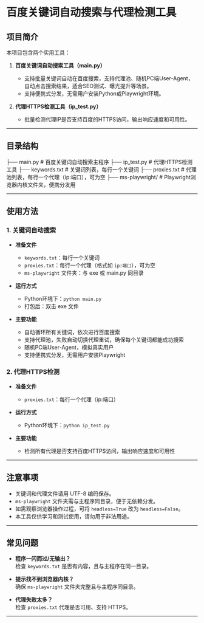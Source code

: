 # 百度关键词自动搜索与代理检测工具

## 项目简介

本项目包含两个实用工具：

1. **百度关键词自动搜索工具（main.py）**  
   - 支持批量关键词自动在百度搜索，支持代理池、随机PC端User-Agent，自动点击搜索结果，适合SEO测试、曝光提升等场景。
   - 支持便携式分发，无需用户安装Python或Playwright环境。

2. **代理HTTPS检测工具（ip_test.py）**  
   - 批量检测代理IP是否支持百度的HTTPS访问，输出响应速度和可用性。

---

## 目录结构
├── main.py # 百度关键词自动搜索主程序 
├── ip_test.py # 代理HTTPS检测工具 
├── keywords.txt # 关键词列表，每行一个关键词 
├── proxies.txt # 代理池列表，每行一个代理（ip:端口），可为空 
├── ms-playwright/ # Playwright浏览器内核文件夹，便携分发用


---

## 使用方法

### 1. 关键词自动搜索

- **准备文件**  
  - `keywords.txt`：每行一个关键词
  - `proxies.txt`：每行一个代理（格式如 `ip:端口`），可为空
  - `ms-playwright` 文件夹：与 exe 或 main.py 同目录

- **运行方式**  
  - Python环境下：`python main.py`
  - 打包后：双击 exe 文件

- **主要功能**  
  - 自动循环所有关键词，依次进行百度搜索
  - 支持代理池，失败自动切换代理重试，确保每个关键词都能成功搜索
  - 随机PC端User-Agent，模拟真实用户
  - 支持便携式分发，无需用户安装Playwright

### 2. 代理HTTPS检测

- **准备文件**  
  - `proxies.txt`：每行一个代理（ip:端口）

- **运行方式**  
  - Python环境下：`python ip_test.py`

- **主要功能**  
  - 检测所有代理是否支持百度HTTPS访问，输出响应速度和可用性

---

## 注意事项

- 关键词和代理文件请用 UTF-8 编码保存。
- `ms-playwright` 文件夹需与主程序同目录，便于无依赖分发。
- 如需观察浏览器操作过程，可将 `headless=True` 改为 `headless=False`。
- 本工具仅供学习和测试使用，请勿用于非法用途。

---

## 常见问题

- **程序一闪而过/无输出？**  
  检查 `keywords.txt` 是否有内容，且与主程序在同一目录。

- **提示找不到浏览器内核？**  
  确保 `ms-playwright` 文件夹完整且与主程序同目录。

- **代理失败太多？**  
  检查 `proxies.txt` 代理是否可用、支持 HTTPS。

---

